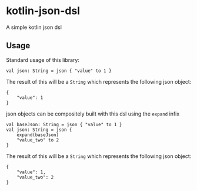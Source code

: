 # kotlin-json-dsl

A simple kotlin json dsl 

## Usage

Standard usage of this library:

```
val json: String = json { "value" to 1 }
```

The result of this will be a `String` which represents the following json object: 
```lang=json
{
    "value": 1
}
```

json objects can be compositely built with this dsl using the `expand` infix

```
val baseJson: String = json { "value" to 1 }
val json: String = json {
    expand(baseJson)
    "value_two" to 2
}
```

The result of this will be a `String` which represents the following json object:
```lang=json
{
    "value": 1,
    "value_two": 2
}
```

